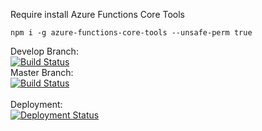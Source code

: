 Require install Azure Functions Core Tools

`npm i -g azure-functions-core-tools --unsafe-perm true`

Develop Branch:<br />
[![Build Status](https://pingdong.visualstudio.com/Common%20Library/_apis/build/status/library/dotnet/pingdong.testing?branchName=develop)](https://pingdong.visualstudio.com/Common%20Library/_build/latest?definitionId=14&branchName=develop)<br />
Master Branch:<br />
[![Build Status](https://pingdong.visualstudio.com/Common%20Library/_apis/build/status/library/dotnet/pingdong.testing?branchName=master)](https://pingdong.visualstudio.com/Common%20Library/_build/latest?definitionId=14&branchName=master)<br />
<br />
Deployment:<br />
[![Deployment Status](https://pingdong.vsrm.visualstudio.com/_apis/public/Release/badge/b57e1bf9-2061-450c-b27e-4c0fc8307b1a/6/6)](https://pingdong.visualstudio.com/Common%20Library/_release?view=all&definitionId=6)
